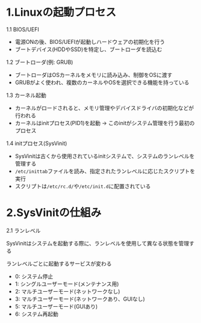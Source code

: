 # 1.Linuxの起動プロセス

1.1 BIOS/UEFI
- 電源ONの後、BIOS/UEFIが起動しハードウェアの初期化を行う
- ブートデバイス(HDDやSSD)を特定し、ブートローダを読込む

1.2 ブートローダ(例: GRUB)
- ブートローダはOSカーネルをメモリに読み込み、制御をOSに渡す
- GRUBがよく使われ、複数のカーネルやOSを選択できる機能を持っている

1.3 カーネル起動
- カーネルがロードされると、メモリ管理やデバイスドライバの初期化などが行われる
- カーネルはinitプロセス(PID1)を起動 → このinitがシステム管理を行う最初のプロセス

1.4 initプロセス(SysVinit)
- SysVinitは古くから使用されているinitシステムで、システムのランレベルを管理する
- `/etc/inittab`ファイルを読み、指定されたランレベルに応じたスクリプトを実行
- スクリプトは`/etc/rc.d/`や`/etc/init.d`に配置されている

# 2.SysVinitの仕組み

2.1 ランレベル

SysVinitはシステムを起動する際に、ランレベルを使用して異なる状態を管理する

ランレベルごとに起動するサービスが変わる

- 0: システム停止
- 1: シングルユーザーモード(メンテナンス用)
- 2: マルチユーザーモード(ネットワークなし)
- 3: マルチユーザーモード(ネットワークあり、GUIなし)
- 5: マルチユーザーモード(GUIあり)
- 6: システム再起動

